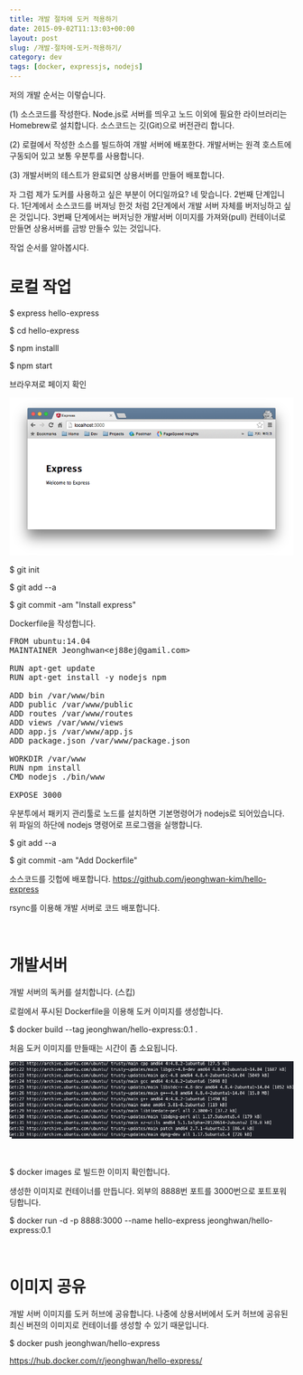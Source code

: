 ```yaml
---
title: 개발 절차에 도커 적용하기
date: 2015-09-02T11:13:03+00:00
layout: post
slug: /개발-절차에-도커-적용하기/
category: dev
tags: [docker, expressjs, nodejs]
---
```


저의 개발 순서는 이렇습니다.

(1) 소스코드를 작성한다. Node.js로 서버를 띄우고 노드 이외에 필요한 라이브러리는 Homebrew로 설치합니다. 소스코드는 깃(Git)으로 버전관리 합니다.

(2) 로컬에서 작성한 소스를 빌드하여 개발 서버에 배포한다. 개발서버는 원격 호스트에 구동되어 있고 보통 우분투를 사용합니다.

(3) 개발서버의 테스트가 완료되면 상용서버를 만들어 배포합니다.

자 그럼 제가 도커를 사용하고 싶은 부분이 어디일까요? 네 맞습니다. 2번째 단계입니다. 1단계에서 소스코드를 버져닝 한것 처럼 2단계에서 개발 서버 자체를 버저닝하고 싶은 것입니다. 3번째 단계에서는 버저닝한 개발서버 이미지를 가져와(pull) 컨테이너로 만들면 상용서버를 금방 만들수 있는 것입니다.

작업 순서를 알아봅시다.

<h1>로컬 작업</h1>

\$ express hello-express

\$ cd hello-express

\$ npm installl

\$ npm start

브라우져로 페이지 확인

![](/assets/imgs/2015/docker1.png)

\$ git init

\$ git add --a

\$ git commit -am "Install express"

Dockerfile을 작성합니다.

<pre class="lang:default decode:true">FROM ubuntu:14.04
MAINTAINER Jeonghwan&lt;ej88ej@gamil.com&gt;

RUN apt-get update
RUN apt-get install -y nodejs npm

ADD bin /var/www/bin
ADD public /var/www/public
ADD routes /var/www/routes
ADD views /var/www/views
ADD app.js /var/www/app.js
ADD package.json /var/www/package.json

WORKDIR /var/www
RUN npm install
CMD nodejs ./bin/www

EXPOSE 3000</pre>

우분투에서 패키지 관리툴로 노드를 설치하면 기본명령어가 nodejs로 되어있습니다. 위 파일의 하단에 nodejs 명령어로 프로그램을 실행합니다.

\$ git add --a

\$ git commit -am "Add Dockerfile"

소스코드를 깃헙에 배포합니다. <a href="https://github.com/jeonghwan-kim/hello-express">https://github.com/jeonghwan-kim/hello-express</a>

rsync를 이용해 개발 서버로 코드 배포합니다.

&nbsp;

<h1>개발서버</h1>

개발 서버의 독커를 설치합니다. (스킵)

로컬에서 푸시된 Dockerfile을 이용해 도커 이미지를 생성합니다.

\$ docker build --tag jeonghwan/hello-express:0.1 .

처음 도커 이미지를 만들때는 시간이 좀 소요됩니다.

![](/assets/imgs/2015/docker2.png)

&nbsp;

\$ docker images 로 빌드한 이미지 확인합니다.

생성한 이미지로 컨테이너를 만듭니다. 외부의 8888번 포트를 3000번으로 포트포워딩합니다.

\$ docker run -d -p 8888:3000 --name hello-express jeonghwan/hello-express:0.1

&nbsp;

<h1>이미지 공유</h1>

개발 서버 이미지를 도커 허브에 공유합니다. 나중에 상용서버에서 도커 허브에 공유된 최신 버젼의 이미지로 컨테이너를 생성할 수 있기 때문입니다.

\$ docker push jeonghwan/hello-express

<a href="https://hub.docker.com/r/jeonghwan/hello-express/">https://hub.docker.com/r/jeonghwan/hello-express/</a>

&nbsp;

&nbsp;
